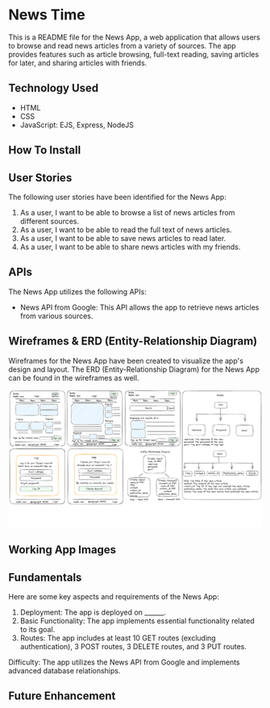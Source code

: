 # News Time 
This is a README file for the News App, a web application that allows users to browse and read news articles from a variety of sources. The app provides features such as article browsing, full-text reading, saving articles for later, and sharing articles with friends.

## Technology Used

- HTML
- CSS
- JavaScript: EJS, Express, NodeJS

## How To Install

## User Stories
The following user stories have been identified for the News App:

1. As a user, I want to be able to browse a list of news articles from different sources.
2. As a user, I want to be able to read the full text of news articles.
3. As a user, I want to be able to save news articles to read later.
4. As a user, I want to be able to share news articles with my friends.

## APIs
The News App utilizes the following APIs:

- News API from Google: This API allows the app to retrieve news articles from various sources.

## Wireframes & ERD (Entity-Relationship Diagram)
Wireframes for the News App have been created to visualize the app's design and layout. The ERD (Entity-Relationship Diagram) for the News App can be found in the wireframes as well. 

![newsWireframe](public/assets/img/newsWireframe.png)

## Working App Images 

## Fundamentals
Here are some key aspects and requirements of the News App:

1. Deployment: The app is deployed on ______.
2. Basic Functionality: The app implements essential functionality related to its goal.
3. Routes: The app includes at least 10 GET routes (excluding authentication), 3 POST routes, 3 DELETE routes, and 3 PUT routes.

Difficulty: The app utilizes the News API from Google and implements advanced database relationships.

## Future Enhancement